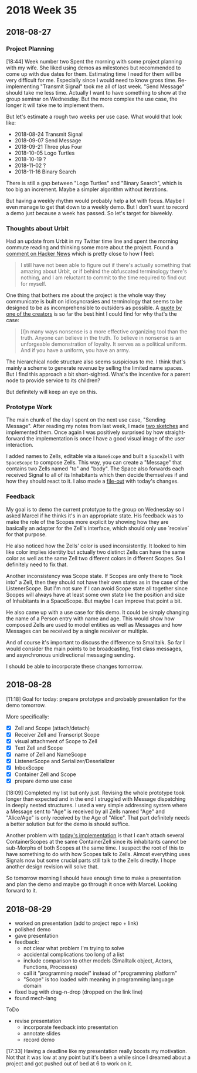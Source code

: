 # 2018 Week 35

## 2018-08-27

### Project Planning

[18:44] Week number two Spent the morning with some project planning with my wife. She liked using demos as milestones but recommended to come up with due dates for them. Estimating time I need for them will be very difficult for me. Especially since I would need to know gross time. Re-implementing "Transmit Signal" took me all of last week. "Send Message" should take me less time. Actually I want to have something to show at the group seminar on Wednesday. But the more complex the use case, the longer it will take me to implement them.

But let's estimate a rough two weeks per use case. What would that look like:

- 2018-08-24 Transmit Signal
- 2018-09-07 Send Message
- 2018-09-21 Three plus Four
- 2018-10-05 Logo Turtles
- 2018-10-19 ?
- 2018-11-02 ?
- 2018-11-16 Binary Search

There is still a gap between "Logo Turtles" and "Binary Search", which is too big an increment. Maybe a simpler algorithm without iterations.

But having a weekly rhythm would probably help a lot with focus. Maybe I even manage to get that down to a weekly demo. But I don't want to record a demo just because a week has passed. So let's target for biweekly.

### Thoughts about Urbit

Had an update from Urbit in my Twitter time line and spent the morning commute reading and thinking some more about the project. Found a [comment on Hacker News][hackernews] which is pretty close to how I feel:

> I still have not been able to figure out if there's actually something that amazing about Urbit, or if behind the obfuscated terminology there's nothing, and I am reluctant to commit to the time required to find out for myself.

One thing that bothers me about the project is the whole way they communicate is built on idiosyncrasies and terminology that seems to be designed to be as incomprehensible to outsiders as possible. A [quote by one of the creators][goodreads] is so far the best hint I could find for why that's the case:

> [I]n many ways nonsense is a more effective organizing tool than the truth. Anyone can believe in the truth. To believe in nonsense is an unforgeable demonstration of loyalty. It serves as a political uniform. And if you have a uniform, you have an army.

The hierarchical node structure also seems suspicious to me. I think that's mainly a scheme to generate revenue by selling the limited name spaces. But I find this approach a bit short-sighted. What's the incentive for a parent node to provide service to its children?

But definitely will keep an eye on this.

[goodreads]: https://www.goodreads.com/quotes/855302-i-n-many-ways-nonsense-is-a-more-effective-organizing-tool
[hackernews]: https://news.ycombinator.com/item?id=15299972

### Prototype Work

The main chunk of the day I spent on the next use case, "Sending Message". After reading my notes from last week, I made [two sketches] and implemented them. Once again I was positively surprised by how straight-forward the implementation is once I have a good visual image of the user interaction.

I added names to Zells, editable via a `NameScope` and built a `SpaceZell` with `SpaceScope` to compose Zells. This way, you can create a "Message" that contains two Zells named "to" and "body". The Space also forwards each received Signal to all of its Inhabitants which then decide themselves if and how they should react to it. I also made a [file-out][file-out1] with today's changes.

[two sketches]: https://github.com/zells/eight/tree/a024781e0c076218809e317cd0741e4a10d76b0c/use_cases/send_message
[file-out1]: https://github.com/zells/eight/blob/a024781e0c076218809e317cd0741e4a10d76b0c/zells-eight.st

### Feedback

My goal is to demo the current prototype to the group on Wednesday so I asked Marcel if he thinks it's in an appropriate state. His feedback was to make the role of the Scopes more explicit by showing how they are basically an adapter for the Zell's interface, which should only use ´receive´ for that purpose.

He also noticed how the Zells' color is used inconsistently. It looked to him like color implies identity but actually two distinct Zells can have the same color as well as the same Zell two different colors in different Scopes. So I definitely need to fix that.

Another inconsistency was Scope state. If Scopes are only there to "look into" a Zell, then they should not have their own states as in the case of the ListenerScope. But I'm not sure if I can avoid Scope state all together since Scopes will always have at least some own state like the position and size of Inhabitants in a SpaceScope. But maybe I can improve that point a bit.

He also came up with a use case for this demo. It could be simply changing the name of a Person entry with name and age. This would show how composed Zells are used to model entities as well as Messages and how Messages can be received by a single receiver or multiple.

And of course it's important to discuss the difference to Smalltalk. So far I would consider the main points to be broadcasting, first class messages, and asynchronous unidirectional messaging sending.

I should be able to incorporate these changes tomorrow.


## 2018-08-28

[11:18] Goal for today: prepare prototype and probably presentation for the demo tomorrow.

More specifically:

- [X] Zell and Scope (attach/detach)
- [X] Receiver Zell and Transcript Scope
- [X] visual attachment of Scope to Zell
- [X] Text Zell and Scope
- [X] name of Zell and NameScope
- [X] ListenerScope and Serializer/Deserializer
- [X] InboxScope
- [X] Container Zell and Scope
- [X] prepare demo use case

[18:09] Completed my list but only just. Revising the whole prototype took longer than expected and in the end I struggled with Message dispatching in deeply nested structures. I used a very simple addressing system where a Message sent to "Age" is received by all Zells named "Age" and "Alice/Age" is only received by the Age of "Alice". That part definitely needs a better solution but for the demo is should suffice.

Another problem with [today's implementation][file-out2] is that I can't attach several ContainerScopes at the same ContainerZell since its inhabitants cannot be sub-Morphs of both Scopes at the same time. I suspect the root of this to have something to do with how Scopes talk to Zells. Almost everything uses Signals now but some crucial parts still talk to the Zells directly. I hope another design revision will solve that.

So tomorrow morning I should have enough time to make a presentation and plan the demo and maybe go through it once with Marcel. Looking forward to it.

[file-out2]: https://github.com/zells/eight/blob/65406c4cf87309ca9db40228571c172e13fa1932/zells-eight.st


## 2018-08-29

- worked on presentation (add to project repo + link)
- polished demo
- gave presentation
- feedback:
	- not clear what problem I'm trying to solve
	- accidental complications too long of a list
	- include comparison to other models (Smalltalk object, Actors, Functions, Processes)
	- call it "programming model" instead of "programming platform"
	- "Scope" is too loaded with meaning in programming language domain
- fixed bug with drag-n-drop (dropped on the link line)
- found mech-lang

ToDo
- revise presentation
	- incorporate feedback into presentation
	- annotate slides
	- record demo
	
[17:33] Having a deadline like my presentation really boosts my motivation. Not that it was low at any point but it's been a while since I dreamed about a project and got pushed out of bed at 6 to work on it.